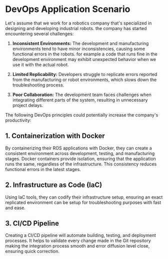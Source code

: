 # DevOps Application Scenario


Let's assume that we work for a robotics company that's specialized in designing and developing industrial robots.
the company has started encountering several challenges:

1. **Inconsistent Environments:** The development and manufacturing environments tend to have minor inconsistencies, causing some functional errors in the robots. for example a code that runs fine in the development environment may exhibit unexpected behavior when we use it with the actual robot.

2. **Limited Replicability:** Developers struggle to replicate errors reported from the manufacturing or robot environments, which slows down the troubleshooting process.

3. **Poor Collaboration:** The development team faces challenges when integrating different parts of the system, resulting in unnecessary project delays.


The following DevOps principles could potentially increase the company's productivity:

## 1. Containerization with Docker

By containerizing their ROS applications with Docker, they can create a consistent environment across development, testing, and manufacturing stages. Docker containers provide isolation, ensuring that the application runs the same, regardless of the infrastructure. This consistency reduces functional errors in the latest stages.

## 2. Infrastructure as Code (IaC)

Using IaC tools, they can codify their infrastructure setup, ensuring an exact replicated environment can be setup for troubleshooting purposes with fast and ease.

## 3. CI/CD Pipeline

Creating a CI/CD pipeline will automate building, testing, and deployment processes. It helps to validate every change made in the Git repository making the integration process smooth and error diffusion level close, ensuring quick correction.